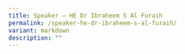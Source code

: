 ```yaml
---
title: Speaker – HE Dr Ibraheem S Al Furaih
permalink: /speaker-he-dr-ibraheem-s-al-furaih/
variant: markdown
description: ""
---
```

